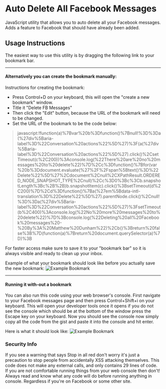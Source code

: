 # Auto Delete All Facebook Messages

JavaScript utility that allows you to auto delete all your Facebook messages. Adds a feature to Facebook that should have already been added.

## Usage Instructions 

The easiest way to use this utility is by dragging the following link to your bookmark bar.

[Delete FB Messages]: <javascript:!function(a)%7Bvar%20b%3Dfunction()%7Bnull!%3D%3Da(%27div%5Baria-label%3D%22Conversation%20actions%22%5D%27)%3F(a(%27div%5Baria-label%3D%22Conversation%20actions%22%5D%27).click()%2CsetTimeout(c%2C200))%3Aconsole.log(%22There%20are%20no%20messages%20to%20delete%22)%7D%2Cc%3Dfunction()%7Bfor(var%20b%3Ddocument.evaluate(%27%2F%2Fspan%5Btext()%3D%22Delete%22%5D%27%2Cdocument%2Cnull%2CXPathResult.ORDERED_NODE_SNAPSHOT_TYPE%2Cnull)%2Cc%3D0%3Bc%3Cb.snapshotLength%3Bc%2B%2B)b.snapshotItem(c).click()%3BsetTimeout(d%2C200)%7D%2Cd%3Dfunction()%7Ba(%27em%5Bdata-intl-translation%3D%22Delete%22%5D%27).parentNode.click()%2Cnull!%3D%3Da(%27div%5Baria-label%3D%22Conversation%20actions%22%5D%27)%3FsetTimeout(b%2C400)%3Aconsole.log(%22No%20more%20messages%20to%20delete%22)%7D%3Bconsole.log(%22Deleting%20all%20Facebook%20messages%20-%20By%3A%20Matthew%20Dunham%22)%2Cb()%3Breturn%20false%3B%7D(function(a)%7Breturn%20document.querySelector(a)%7D)%3B>

* * *

#### Alternatively you can create the bookmark manually:

Instructions for creating the bookmark:

* Press Control+D on your keyboard, this will open the "create a new bookmark" window.
* Title it "Delete FB Messages" 
* Then click the "Edit" button, because the URL of the bookmark will need to be changed.
* Set the URL of the bookmark to be the code below:

> javascript:!function(a)%7Bvar%20b%3Dfunction()%7Bnull!%3D%3Da(%27div%5Baria-label%3D%22Conversation%20actions%22%5D%27)%3F(a(%27div%5Baria-label%3D%22Conversation%20actions%22%5D%27).click()%2CsetTimeout(c%2C200))%3Aconsole.log(%22There%20are%20no%20messages%20to%20delete%22)%7D%2Cc%3Dfunction()%7Bfor(var%20b%3Ddocument.evaluate(%27%2F%2Fspan%5Btext()%3D%22Delete%22%5D%27%2Cdocument%2Cnull%2CXPathResult.ORDERED_NODE_SNAPSHOT_TYPE%2Cnull)%2Cc%3D0%3Bc%3Cb.snapshotLength%3Bc%2B%2B)b.snapshotItem(c).click()%3BsetTimeout(d%2C200)%7D%2Cd%3Dfunction()%7Ba(%27em%5Bdata-intl-translation%3D%22Delete%22%5D%27).parentNode.click()%2Cnull!%3D%3Da(%27div%5Baria-label%3D%22Conversation%20actions%22%5D%27)%3FsetTimeout(b%2C400)%3Aconsole.log(%22No%20more%20messages%20to%20delete%22)%7D%3Bconsole.log(%22Deleting%20all%20Facebook%20messages%20-%20By%3A%20Matthew%20Dunham%22)%2Cb()%3Breturn%20false%3B%7D(function(a)%7Breturn%20document.querySelector(a)%7D)%3B

For faster access make sure to save it to your "bookmark bar" so it is always visible and ready to clean up your inbox. 


Example of what your bookmark should look like before you actually save the new bookmark:
![Example Bookmark](http://matthewdunham.net/example1.jpg)

* * *

#### Running it with-out a bookmark

You can also run this code using your web browser's console. First navigate to your Facebook messages page and then press Control+Shift+i on your keyboard. This will open your developer tools once it opens if you do not see the console which should be at the bottom of the window press the Escape key on your keyboard. Now you should see the console now simply copy all the code from the gist and paste it into the console and hit enter.

Here is what it should look like:
![Example Bookmark](http://matthewdunham.net/example2.jpg)


### Security Info

If you see a warning that says Stop in all red don't worry it's just a precaution to stop people from accidentally XSS attacking themselves. This code does not make any external calls, and only contains 29 lines of code. If you are not comfortable running things from your web console then don't! Always read and know what any code will do before running anything in console. Regardless if you're on Facebook or some other site.



